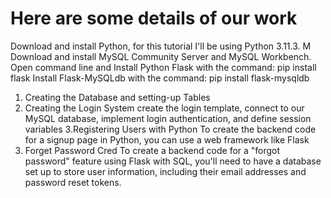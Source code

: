 #  Here are some details of our work
Download and install Python, for this tutorial I'll be using Python 3.11.3. M 
Download and install MySQL Community Server and MySQL Workbench. 
Open command line and Install Python Flask with the command: pip install flask
Install Flask-MySQLdb with the command: pip install flask-mysqldb
 
1. Creating the Database and setting-up Tables
2. Creating the Login System
 create the login template, connect to our MySQL database, implement login authentication, and define session variables
3.Registering Users with Python
  To create the backend code for a signup page in Python, you can use a web framework like Flask
4. Forget Password Cred
   To create a backend code for a "forgot password" feature using Flask with SQL, you'll need to have a database set up to store user information, including their email addresses and password reset tokens.
